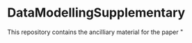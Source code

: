 # DataModellingSupplementary

This repository contains the ancilliary material for the paper "<title>" submitted to Astronomy and computing. It is divied into four sections.
  
  ### Environment confirugation scripts
  This section contains 
  * the scripts to create the virtual environments on the dostributed cluster environment
  * The spark2-submit basic confiurations to submit the jobs
  * The safety-valve.xml configuration file demonstrating how to run vierutl envs across a cluister
  * The Jupyer kernel file to access Spark and the correct virtual environment
  
  ### Table creation notebooks
  ### Table augmentation notebooks
  ### Source code for the python analysis programs
  ### Miscellaenous scripts
